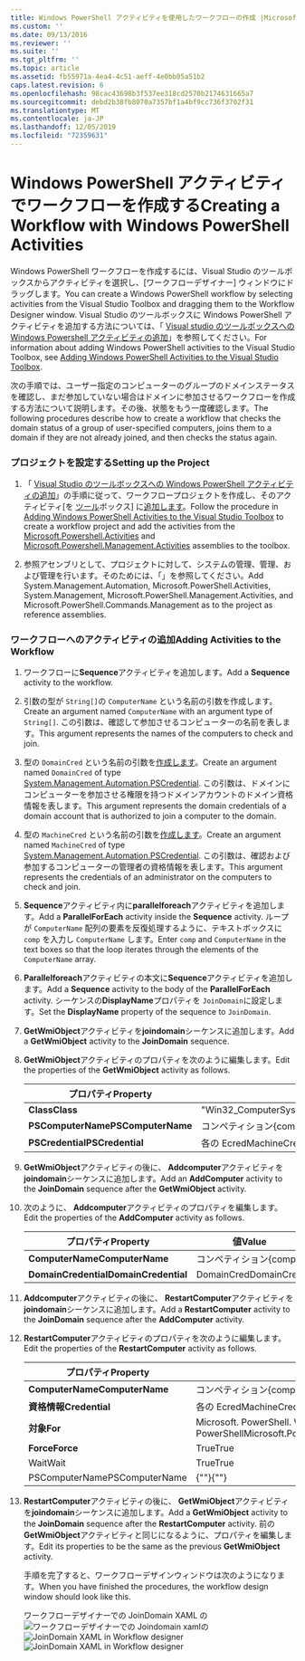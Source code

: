 ```yaml
---
title: Windows PowerShell アクティビティを使用したワークフローの作成 |Microsoft Docs
ms.custom: ''
ms.date: 09/13/2016
ms.reviewer: ''
ms.suite: ''
ms.tgt_pltfrm: ''
ms.topic: article
ms.assetid: fb55971a-4ea4-4c51-aeff-4e0bb05a51b2
caps.latest.revision: 6
ms.openlocfilehash: 98cac43698b3f537ee318cd2570b2174631665a7
ms.sourcegitcommit: debd2b38fb8070a7357bf1a4bf9cc736f3702f31
ms.translationtype: MT
ms.contentlocale: ja-JP
ms.lasthandoff: 12/05/2019
ms.locfileid: "72359631"
---
```

# <a name="creating-a-workflow-with-windows-powershell-activities"></a><span data-ttu-id="c5b66-102">Windows PowerShell アクティビティでワークフローを作成する</span><span class="sxs-lookup"><span data-stu-id="c5b66-102">Creating a Workflow with Windows PowerShell Activities</span></span>

<span data-ttu-id="c5b66-103">Windows PowerShell ワークフローを作成するには、Visual Studio のツールボックスからアクティビティを選択し、[ワークフローデザイナー] ウィンドウにドラッグします。</span><span class="sxs-lookup"><span data-stu-id="c5b66-103">You can create a Windows PowerShell workflow by selecting activities from the Visual Studio Toolbox and dragging them to the Workflow Designer window.</span></span> <span data-ttu-id="c5b66-104">Visual Studio のツールボックスに Windows PowerShell アクティビティを追加する方法については、「 [Visual studio のツールボックスへの Windows Powershell アクティビティの追加](./adding-windows-powershell-activities-to-the-visual-studio-toolbox.md)」を参照してください。</span><span class="sxs-lookup"><span data-stu-id="c5b66-104">For information about adding Windows PowerShell activities to the Visual Studio Toolbox, see [Adding Windows PowerShell Activities to the Visual Studio Toolbox](./adding-windows-powershell-activities-to-the-visual-studio-toolbox.md).</span></span>

<span data-ttu-id="c5b66-105">次の手順では、ユーザー指定のコンピューターのグループのドメインステータスを確認し、まだ参加していない場合はドメインに参加させるワークフローを作成する方法について説明します。その後、状態をもう一度確認します。</span><span class="sxs-lookup"><span data-stu-id="c5b66-105">The following procedures describe how to create a workflow that checks the domain status of a group of user-specified computers, joins them to a domain if they are not already joined, and then checks the status again.</span></span>

### <a name="setting-up-the-project"></a><span data-ttu-id="c5b66-106">プロジェクトを設定する</span><span class="sxs-lookup"><span data-stu-id="c5b66-106">Setting up the Project</span></span>

1. <span data-ttu-id="c5b66-107">「 [Visual Studio のツールボックスへの Windows PowerShell アクティビティの追加](./adding-windows-powershell-activities-to-the-visual-studio-toolbox.md)」の手順に従って、ワークフロープロジェクトを作成し、そのアクティビティ[を [ツール](/dotnet/api/Microsoft.PowerShell.Activities)ボックス] に[追加します](/dotnet/api/Microsoft.PowerShell.Management.Activities)。</span><span class="sxs-lookup"><span data-stu-id="c5b66-107">Follow the procedure in [Adding Windows PowerShell Activities to the Visual Studio Toolbox](./adding-windows-powershell-activities-to-the-visual-studio-toolbox.md) to create a workflow project and add the activities from the [Microsoft.Powershell.Activities](/dotnet/api/Microsoft.PowerShell.Activities) and [Microsoft.Powershell.Management.Activities](/dotnet/api/Microsoft.PowerShell.Management.Activities) assemblies to the toolbox.</span></span>

2. <span data-ttu-id="c5b66-108">参照アセンブリとして、プロジェクトに対して、システムの管理、管理、および管理を行います。そのためには、「」を参照してください。</span><span class="sxs-lookup"><span data-stu-id="c5b66-108">Add System.Management.Automation, Microsoft.PowerShell.Activities, System.Management, Microsoft.PowerShell.Management.Activities, and Microsoft.PowerShell.Commands.Management as to the project as reference assemblies.</span></span>

### <a name="adding-activities-to-the-workflow"></a><span data-ttu-id="c5b66-109">ワークフローへのアクティビティの追加</span><span class="sxs-lookup"><span data-stu-id="c5b66-109">Adding Activities to the Workflow</span></span>

1. <span data-ttu-id="c5b66-110">ワークフローに**Sequence**アクティビティを追加します。</span><span class="sxs-lookup"><span data-stu-id="c5b66-110">Add a **Sequence** activity to the workflow.</span></span>

2. <span data-ttu-id="c5b66-111">引数の型が `String[]`の `ComputerName` という名前の引数を作成します。</span><span class="sxs-lookup"><span data-stu-id="c5b66-111">Create an argument named `ComputerName` with an argument type of `String[]`.</span></span> <span data-ttu-id="c5b66-112">この引数は、確認して参加させるコンピューターの名前を表します。</span><span class="sxs-lookup"><span data-stu-id="c5b66-112">This argument represents the names of the computers to check and join.</span></span>

3. <span data-ttu-id="c5b66-113">型の `DomainCred` という名前の引数を[作成します](/dotnet/api/System.Management.Automation.PSCredential)。</span><span class="sxs-lookup"><span data-stu-id="c5b66-113">Create an argument named `DomainCred` of type [System.Management.Automation.PSCredential](/dotnet/api/System.Management.Automation.PSCredential).</span></span> <span data-ttu-id="c5b66-114">この引数は、ドメインにコンピューターを参加させる権限を持つドメインアカウントのドメイン資格情報を表します。</span><span class="sxs-lookup"><span data-stu-id="c5b66-114">This argument represents the domain credentials of a domain account that is authorized to join a computer to the domain.</span></span>

4. <span data-ttu-id="c5b66-115">型の `MachineCred` という名前の引数を[作成します](/dotnet/api/System.Management.Automation.PSCredential)。</span><span class="sxs-lookup"><span data-stu-id="c5b66-115">Create an argument named `MachineCred` of type [System.Management.Automation.PSCredential](/dotnet/api/System.Management.Automation.PSCredential).</span></span> <span data-ttu-id="c5b66-116">この引数は、確認および参加するコンピューターの管理者の資格情報を表します。</span><span class="sxs-lookup"><span data-stu-id="c5b66-116">This argument represents the credentials of an administrator on the computers to check and join.</span></span>

5. <span data-ttu-id="c5b66-117">**Sequence**アクティビティ内に**parallelforeach**アクティビティを追加します。</span><span class="sxs-lookup"><span data-stu-id="c5b66-117">Add a **ParallelForEach** activity inside the **Sequence** activity.</span></span> <span data-ttu-id="c5b66-118">ループが `ComputerName` 配列の要素を反復処理するように、テキストボックスに `comp` を入力し `ComputerName` します。</span><span class="sxs-lookup"><span data-stu-id="c5b66-118">Enter `comp` and `ComputerName` in the text boxes so that the loop iterates through the elements of the `ComputerName` array.</span></span>

6. <span data-ttu-id="c5b66-119">**Parallelforeach**アクティビティの本文に**Sequence**アクティビティを追加します。</span><span class="sxs-lookup"><span data-stu-id="c5b66-119">Add a **Sequence** activity to the body of the **ParallelForEach** activity.</span></span> <span data-ttu-id="c5b66-120">シーケンスの**DisplayName**プロパティを `JoinDomain`に設定します。</span><span class="sxs-lookup"><span data-stu-id="c5b66-120">Set the **DisplayName** property of the sequence to `JoinDomain`.</span></span>

7. <span data-ttu-id="c5b66-121">**GetWmiObject**アクティビティを**joindomain**シーケンスに追加します。</span><span class="sxs-lookup"><span data-stu-id="c5b66-121">Add a **GetWmiObject** activity to the **JoinDomain** sequence.</span></span>

8. <span data-ttu-id="c5b66-122">**GetWmiObject**アクティビティのプロパティを次のように編集します。</span><span class="sxs-lookup"><span data-stu-id="c5b66-122">Edit the properties of the **GetWmiObject** activity as follows.</span></span>

   |<span data-ttu-id="c5b66-123">プロパティ</span><span class="sxs-lookup"><span data-stu-id="c5b66-123">Property</span></span>|<span data-ttu-id="c5b66-124">値</span><span class="sxs-lookup"><span data-stu-id="c5b66-124">Value</span></span>|
   |--------------|-----------|
   |<span data-ttu-id="c5b66-125">**Class**</span><span class="sxs-lookup"><span data-stu-id="c5b66-125">**Class**</span></span>|<span data-ttu-id="c5b66-126">"Win32_ComputerSystem"</span><span class="sxs-lookup"><span data-stu-id="c5b66-126">"Win32_ComputerSystem"</span></span>|
   |<span data-ttu-id="c5b66-127">**PSComputerName**</span><span class="sxs-lookup"><span data-stu-id="c5b66-127">**PSComputerName**</span></span>|<span data-ttu-id="c5b66-128">コンペティション</span><span class="sxs-lookup"><span data-stu-id="c5b66-128">{comp}</span></span>|
   |<span data-ttu-id="c5b66-129">**PSCredential**</span><span class="sxs-lookup"><span data-stu-id="c5b66-129">**PSCredential**</span></span>|<span data-ttu-id="c5b66-130">各の Ecred</span><span class="sxs-lookup"><span data-stu-id="c5b66-130">MachineCred</span></span>|

9. <span data-ttu-id="c5b66-131">**GetWmiObject**アクティビティの後に、 **Addcomputer**アクティビティを**joindomain**シーケンスに追加します。</span><span class="sxs-lookup"><span data-stu-id="c5b66-131">Add an **AddComputer** activity to the **JoinDomain** sequence after the **GetWmiObject** activity.</span></span>

10. <span data-ttu-id="c5b66-132">次のように、 **Addcomputer**アクティビティのプロパティを編集します。</span><span class="sxs-lookup"><span data-stu-id="c5b66-132">Edit the properties of the **AddComputer** activity as follows.</span></span>

    |<span data-ttu-id="c5b66-133">プロパティ</span><span class="sxs-lookup"><span data-stu-id="c5b66-133">Property</span></span>|<span data-ttu-id="c5b66-134">値</span><span class="sxs-lookup"><span data-stu-id="c5b66-134">Value</span></span>|
    |--------------|-----------|
    |<span data-ttu-id="c5b66-135">**ComputerName**</span><span class="sxs-lookup"><span data-stu-id="c5b66-135">**ComputerName**</span></span>|<span data-ttu-id="c5b66-136">コンペティション</span><span class="sxs-lookup"><span data-stu-id="c5b66-136">{comp}</span></span>|
    |<span data-ttu-id="c5b66-137">**DomainCredential**</span><span class="sxs-lookup"><span data-stu-id="c5b66-137">**DomainCredential**</span></span>|<span data-ttu-id="c5b66-138">DomainCred</span><span class="sxs-lookup"><span data-stu-id="c5b66-138">DomainCred</span></span>|

11. <span data-ttu-id="c5b66-139">**Addcomputer**アクティビティの後に、 **RestartComputer**アクティビティを**joindomain**シーケンスに追加します。</span><span class="sxs-lookup"><span data-stu-id="c5b66-139">Add a **RestartComputer** activity to the **JoinDomain** sequence after the **AddComputer** activity.</span></span>

12. <span data-ttu-id="c5b66-140">**RestartComputer**アクティビティのプロパティを次のように編集します。</span><span class="sxs-lookup"><span data-stu-id="c5b66-140">Edit the properties of the **RestartComputer** activity as follows.</span></span>

    |<span data-ttu-id="c5b66-141">プロパティ</span><span class="sxs-lookup"><span data-stu-id="c5b66-141">Property</span></span>|<span data-ttu-id="c5b66-142">値</span><span class="sxs-lookup"><span data-stu-id="c5b66-142">Value</span></span>|
    |--------------|-----------|
    |<span data-ttu-id="c5b66-143">**ComputerName**</span><span class="sxs-lookup"><span data-stu-id="c5b66-143">**ComputerName**</span></span>|<span data-ttu-id="c5b66-144">コンペティション</span><span class="sxs-lookup"><span data-stu-id="c5b66-144">{comp}</span></span>|
    |<span data-ttu-id="c5b66-145">**資格情報**</span><span class="sxs-lookup"><span data-stu-id="c5b66-145">**Credential**</span></span>|<span data-ttu-id="c5b66-146">各の Ecred</span><span class="sxs-lookup"><span data-stu-id="c5b66-146">MachineCred</span></span>|
    |<span data-ttu-id="c5b66-147">**対象**</span><span class="sxs-lookup"><span data-stu-id="c5b66-147">**For**</span></span>|<span data-ttu-id="c5b66-148">Microsoft. PowerShell. WaitForServiceTypes. PowerShell</span><span class="sxs-lookup"><span data-stu-id="c5b66-148">Microsoft.PowerShell.Commands.WaitForServiceTypes.PowerShell</span></span>|
    |<span data-ttu-id="c5b66-149">**Force**</span><span class="sxs-lookup"><span data-stu-id="c5b66-149">**Force**</span></span>|<span data-ttu-id="c5b66-150">True</span><span class="sxs-lookup"><span data-stu-id="c5b66-150">True</span></span>|
    |<span data-ttu-id="c5b66-151">Wait</span><span class="sxs-lookup"><span data-stu-id="c5b66-151">Wait</span></span>|<span data-ttu-id="c5b66-152">True</span><span class="sxs-lookup"><span data-stu-id="c5b66-152">True</span></span>|
    |<span data-ttu-id="c5b66-153">PSComputerName</span><span class="sxs-lookup"><span data-stu-id="c5b66-153">PSComputerName</span></span>|<span data-ttu-id="c5b66-154">{""}</span><span class="sxs-lookup"><span data-stu-id="c5b66-154">{""}</span></span>|

13. <span data-ttu-id="c5b66-155">**RestartComputer**アクティビティの後に、 **GetWmiObject**アクティビティを**joindomain**シーケンスに追加します。</span><span class="sxs-lookup"><span data-stu-id="c5b66-155">Add a **GetWmiObject** activity to the **JoinDomain** sequence after the **RestartComputer** activity.</span></span> <span data-ttu-id="c5b66-156">前の**GetWmiObject**アクティビティと同じになるように、プロパティを編集します。</span><span class="sxs-lookup"><span data-stu-id="c5b66-156">Edit its properties to be the same as the previous **GetWmiObject** activity.</span></span>

    <span data-ttu-id="c5b66-157">手順を完了すると、ワークフローデザインウィンドウは次のようになります。</span><span class="sxs-lookup"><span data-stu-id="c5b66-157">When you have finished the procedures, the workflow design window should look like this.</span></span>

    <span data-ttu-id="c5b66-158">ワークフローデザイナーでの JoinDomain XAML の ![![ワークフローデザイナーでの Joindomain xaml](../media/joindomainworkflow.png "JoinDomainWorkflow")の](../media/joindomainworkflow.png)
    </span><span class="sxs-lookup"><span data-stu-id="c5b66-158">![JoinDomain XAML in Workflow designer](../media/joindomainworkflow.png)
![JoinDomain XAML in Workflow designer](../media/joindomainworkflow.png "JoinDomainWorkflow")</span></span>